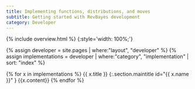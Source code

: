```yaml
---
title: Implementing functions, distributions, and moves
subtitle: Getting started with RevBayes development
category: Developer
---
```


{% include overview.html %}
{:style='width: 100%;'}

{% assign developer = site.pages | where:"layout", "developer" %}
{% assign implementations = developer | where:"category", "implementation" | sort: "index" %}

{% for x in implementations %}
{{ x.title }}
{:.section.maintitle id="{{ x.name }}" }
{{x.content}}
{% endfor %}
